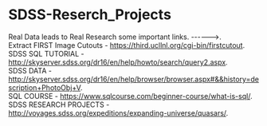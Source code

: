 # SDSS-Reserch_Projects
Real Data leads to Real Research
some important links.  ------>.  
Extract FIRST Image Cutouts - https://third.ucllnl.org/cgi-bin/firstcutout.  
SDSS SQL TUTORIAL - http://skyserver.sdss.org/dr16/en/help/howto/search/query2.aspx.  
SDSS DATA - http://skyserver.sdss.org/dr16/en/help/browser/browser.aspx#&&history=description+PhotoObj+V.  
SQL COURSE - https://www.sqlcourse.com/beginner-course/what-is-sql/.  
SDSS RESEARCH PROJECTS - http://voyages.sdss.org/expeditions/expanding-universe/quasars/.  
